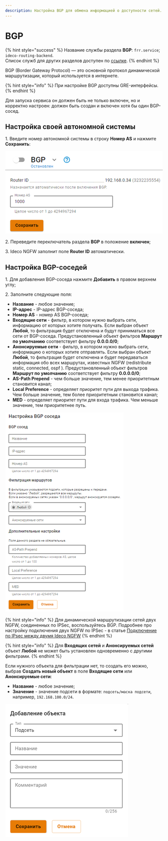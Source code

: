 ```yaml
---
description: Настройка BGP для обмена информацией о доступности сетей.
---
```


# BGP

{% hint style="success" %}
Название службы раздела **BGP**: `frr.service`; `ideco-routing-backend`. \
Список служб для других разделов доступен по [ссылке](/settings/server-management/terminal.md).
{% endhint %}

BGP (Border Gateway Protocol) — это основной протокол динамической маршрутизации, который используется в интернете.

{% hint style="info" %}
При настройке BGP доступны GRE-интерфейсы.
{% endhint %}

Для запуска сервиса он должен быть не только включен, но и корректно настроен: должен быть создан и включен хотя бы один BGP-сосед.

## Настройка своей автономной системы

1\. Введите номер автономной системы в строку **Номер AS** и нажмите **Сохранить**:

![](/.gitbook/assets/bgp.png)

2\. Переведите переключатель раздела **BGP** в положение **включен**;

3\. Ideco NGFW заполнит поле **Router ID** автоматически.

## Настройка BGP-соседей

1\. Для добавления BGP-соседа нажмите **Добавить** в правом верхнем углу;

2\. Заполните следующие поля:

* **Название** - любое значение;
* **IP-адрес** - IP-адрес BGP-соседа;
* **Номер AS** - номер AS BGP-соседа;
* **Входящие сети** - фильтр, в котором нужно выбрать сети, информацию от которых хотите получать. Если выбран объект **Любой**, то фильтрация будет отключена и будут приниматься все сети от BGP-соседа. Предустановленный объект фильтров **Маршрут по умолчанию** соответствует фильтру **0.0.0.0/0**;
* **Анонсируемые сети** - фильтр, в котором нужно выбрать сети, информацию о которых хотите отправлять. Если выбран объект **Любой**, то фильтрация будет отключена и будет передаваться информация обо всех маршрутах, известных NGFW (redistribute static, connected, ospf ). Предустановленный объект фильтров **Маршрут по умолчанию** соответствует фильтру **0.0.0.0/0**;
* **AS-Path Prepend** - чем больше значение, тем менее приоритетным становится канал;
* **Local Preference** - определяет приоритет пути для выхода трафика. Чем больше значение, тем более приоритетным становится канал;
* **MED** - определяет приоритет пути для входа трафика. Чем меньше значение, тем приоритетнее путь.

![](/.gitbook/assets/bgp1.png)

{% hint style="info" %}
Для динамической маршрутизации сетей двух NGFW, соединенных по IPSec, воспользуйтесь BGP. Подробнее про настройку подключения двух NGFW по IPSec - в статье [Подключение по IPsec между двумя Ideco NGFW](/settings/services/ipsec/site-to-site/ipsec-utm-to-utm-tunnel.md)
{% endhint %}

{% hint style="info" %}
Для **Входящих сетей** и **Анонсируемых сетей** объект **Любой** не может быть установлен одновременно с другими фильтрами.
{% endhint %}

Если нужного объекта для фильтрации нет, то создать его можно, выбрав **Создать новый объект** в поле **Входящие сети** или **Анонсируемые сети**:

* **Название** - любое значение;
* **Значение** - значение подсети в формате: `подсеть/маска подсети`, например, `192.168.100.0/24`.

![](/.gitbook/assets/bgp2.png)

